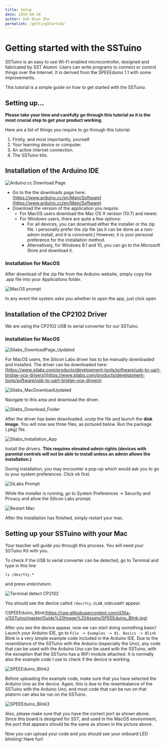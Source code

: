 ```yaml
---
title: Setup
date: 2019-04-18
author: Goh Qian Zhe
permalink: /gettingStarted/
---
```

# Getting started with the SSTuino

SSTuino is an easy to use Wi-Fi enabled microcontroller, designed and fabricated by SST Alumni. Users can write programs to connect or control things over the Internet. It is derived from the SPEEEduino 1.1 with some improvements.

This tutorial is a simple guide on how to get started with the SSTuino.

## Setting up...

**Please take your time and carefully go through this tutorial as it is the most crucial step to get your product working.**

Here are a list of things you require to go through this tutorial.

1. Firstly, and most importantly, yourself.
2. Your learning device or computer.
3. An active internet connection.
4. The SSTuino kits.

## Installation of the Arduino IDE

![Arduino.cc Download Page](https://raw.githubusercontent.com/d3lta-v/SSTuino/master/Image%20Assets/Guide%20Image%20Assets/Arduino_Download.png)

 - Go to the the downloads page here: [https://www.arduino.cc/en/Main/Software](https://www.arduino.cc/en/Main/Software)
 - Download the version of the application you require.
    - For MacOS users download the Mac OS X version (10.7) and newer.
    - For Windows users, there are quite a few options:
       - For all devices, you can download either the installer or the zip file. I personally prefer the zip file (as it can be done as a non-admin install, and it is convinent.) However, it is your personal preference for the installation method.
       - Alternatively, for Windows 8.1 and 10, you can go to the Microsoft Store and download it.

### Installation for MacOS
After download of the zip file from the Arduino website, simply copy the .app file into your *Applications* folder. 

![MacOS prompt](https://raw.githubusercontent.com/d3lta-v/SSTuino/master/Image%20Assets/Guide%20Image%20Assets/MacOS_Prompt_Arduino.png)

In any event the system asks you whether to open the app, just click open

## Installation of the CP2102 Driver
We are using the CP2102 USB to serial converter for our SSTuino.

### Installation for MacOS

![Silabs_DownloadPage_Updated](https://raw.githubusercontent.com/d3lta-v/SSTuino/master/Image%20Assets/Guide%20Image%20Assets/Silabs_DownloadPage_Updated.png)

For MacOS users, the Silicon Labs driver has to be manually downloaded and installed. The driver can be downloaded here: [https://www.silabs.com/products/development-tools/software/usb-to-uart-bridge-vcp-drivers](https://www.silabs.com/products/development-tools/software/usb-to-uart-bridge-vcp-drivers)

![Silabs_MacDownloadUpdated](https://raw.githubusercontent.com/d3lta-v/SSTuino/master/Image%20Assets/Guide%20Image%20Assets/Silabs_MacDownloadUpdated.png)

Navigate to this area and download the driver.

![Silabs_Download_Folder](https://raw.githubusercontent.com/d3lta-v/SSTuino/master/Image%20Assets/Guide%20Image%20Assets/Silabs_Download_folder.png)

After the driver has been downloaded, *unzip* the file and launch the **disk image.** You will now see three files, as pictured below. Run the package (.pkg) file.

![Silabs_Installation_App](https://raw.githubusercontent.com/d3lta-v/SSTuino/master/Image%20Assets/Guide%20Image%20Assets/Silabs_Install.png)

Install the drivers.  **This requires elevated admin rights (devices with parental controls will not be able to install unless an admin allows the installation.)**

During installation, you may encounter a pop-up which would ask you to go to your system preferences. Click ok first.

![SiLabs Prompt](https://raw.githubusercontent.com/d3lta-v/SSTuino/master/Image%20Assets/Guide%20Image%20Assets/MacOS_SysPref_Prompt.png)

While the installer is running, go to System Preferences -> Security and Privacy and allow the Silicon Labs prompt. 

![Restart Mac](https://raw.githubusercontent.com/d3lta-v/SSTuino/master/Image%20Assets/Guide%20Image%20Assets/Restart_Mac.png)

After the installation has finished, simply restart your mac.

## Setting up your SSTuino with your Mac

Your teacher will guide you through this process. You will need your SSTuino Kit with you.

To check if the USB to serial converter can be detected, go to Terminal and type in this line

`ls /dev/tty.*`

and press *enter/return.*

![Terminal detect CP2102](https://raw.githubusercontent.com/d3lta-v/SSTuino/master/Image%20Assets/Guide%20Image%20Assets/Terminal_Detect_CP2102.png)

You should see the device called `/dev/tty.SLAB_USBtoUART` appear.

![SPEEEduino_Blink]https://raw.githubusercontent.com/d3lta-v/SSTuino/master/Guide%20Image%20Assets/SPEEEduino_Blink.jpg)

After you see the device appear, now we can start doing something basic! Launch your Arduino IDE, go to
`File -> Examples -> 01. Basics -> Blink`
Blink is a very simple example code included in the Arduino IDE. Due to the resemblance of the SSTuino with the Arduino (especially the Uno), any code that can be used with the Arduino Uno can be used with the SSTuino, with the exception that the SSTuino has a WiFi module attached. It is normally also the example code I use to check if the device is working.

![SPEEEduino_Blink2](https://raw.githubusercontent.com/d3lta-v/SSTuino/master/Image%20Assets/Guide%20Image%20Assets/SPEEEduino_Blink2.jpg)

Before uploading the example code, make sure that you have selected the Arduino Uno as the device. Again, this is due to the resembalance of the SSTuino with the Arduino Uno, and most code that can be run on that platorm can also be run on the SSTuino.

![SPEEEduino_Blink3](https://raw.githubusercontent.com/d3lta-v/SSTuino/master/Image%20Assets/Guide%20Image%20Assets/SPEEEduino_Blink3.jpg)

Also, please make sure that you have the correct port as shown above. Since this board is designed for SST, and used in the MacOS environment, the port that appears should be the same as shown in the picture above.

Now you can upload your code and you should see your onboard LED blinking! Have fun!

